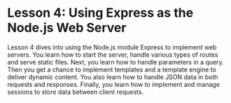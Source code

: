 <h1>Lesson 4: Using Express as the Node.js Web Server</h1>
<p>
Lesson 4 dives into using the Node.js module Express to implement web servers. You learn how to start the server, handle various types of routes and serve static files. Next, you learn how to handle parameters in a query. Then you get a chance to implement templates and a template engine to deliver dynamic content. You also learn how to handle JSON data in both requests and responses. Finally, you learn how to implement and manage sessions to store data between client requests.
</p>